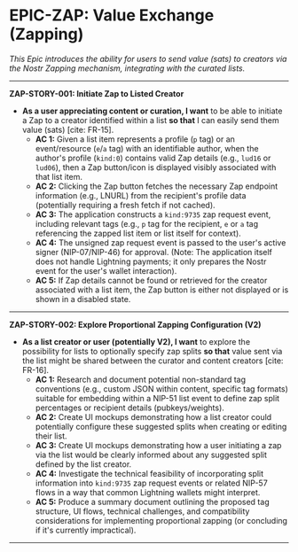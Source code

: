 # EPIC-ZAP: Value Exchange (Zapping)

*This Epic introduces the ability for users to send value (sats) to creators via the Nostr Zapping mechanism, integrating with the curated lists.*

---

**ZAP-STORY-001: Initiate Zap to Listed Creator**

* **As a user appreciating content or curation, I want** to be able to initiate a Zap to a creator identified within a list **so that** I can easily send them value (sats) [cite: FR-15].
    * **AC 1:** Given a list item represents a profile (`p` tag) or an event/resource (`e`/`a` tag) with an identifiable author, when the author's profile (`kind:0`) contains valid Zap details (e.g., `lud16` or `lud06`), then a Zap button/icon is displayed visibly associated with that list item.
    * **AC 2:** Clicking the Zap button fetches the necessary Zap endpoint information (e.g., LNURL) from the recipient's profile data (potentially requiring a fresh fetch if not cached).
    * **AC 3:** The application constructs a `kind:9735` zap request event, including relevant tags (e.g., `p` tag for the recipient, `e` or `a` tag referencing the zapped list item or list itself for context).
    * **AC 4:** The unsigned zap request event is passed to the user's active signer (NIP-07/NIP-46) for approval. (Note: The application itself does not handle Lightning payments; it only prepares the Nostr event for the user's wallet interaction).
    * **AC 5:** If Zap details cannot be found or retrieved for the creator associated with a list item, the Zap button is either not displayed or is shown in a disabled state.

---

**ZAP-STORY-002: Explore Proportional Zapping Configuration (V2)**

* **As a list creator or user (potentially V2), I want** to explore the possibility for lists to optionally specify zap splits **so that** value sent via the list might be shared between the curator and content creators [cite: FR-16].
    * **AC 1:** Research and document potential non-standard tag conventions (e.g., custom JSON within content, specific tag formats) suitable for embedding within a NIP-51 list event to define zap split percentages or recipient details (pubkeys/weights).
    * **AC 2:** Create UI mockups demonstrating how a list creator could potentially configure these suggested splits when creating or editing their list.
    * **AC 3:** Create UI mockups demonstrating how a user initiating a zap via the list would be clearly informed about any suggested split defined by the list creator.
    * **AC 4:** Investigate the technical feasibility of incorporating split information into `kind:9735` zap request events or related NIP-57 flows in a way that common Lightning wallets might interpret.
    * **AC 5:** Produce a summary document outlining the proposed tag structure, UI flows, technical challenges, and compatibility considerations for implementing proportional zapping (or concluding if it's currently impractical).

---

